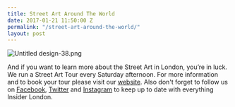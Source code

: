 ```yaml
---
title: Street Art Around The World
date: 2017-01-21 11:50:00 Z
permalink: "/street-art-around-the-world/"
layout: post
---
```


![Untitled design-38.png](/uploads/Untitled%20design-38.png)

And if you want to learn more about the Street Art in London, you’re in luck. We run a Street Art Tour every Saturday afternoon. For more information and to book your tour please visit our [website](http://www.insider-london.co.uk/tours/street-art/). Also don't forget to follow us on [Facebook](https://www.facebook.com/insiderlondon/), [Twitter](https://twitter.com/insiderlondon) and [Instagram](https://www.instagram.com/insiderlondontours/) to keep up to date with everything Insider London.